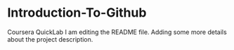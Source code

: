 # Introduction-To-Github
Coursera QuickLab
I am editing the README file. Adding some more details about the project description.

